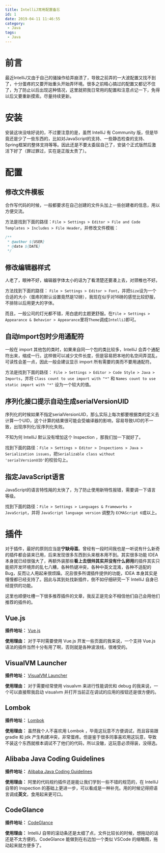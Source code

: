 ```yaml
---
title: IntelliJ常用配置备忘
id: 1
date: 2019-04-11 11:46:55
category:
 - Java
tags:
 - Java
---
```


# 前言
最近IntelliJ又由于自己的骚操作给弄崩溃了，导致之前弄的一大波配置又找不到了，十分蛋疼的又要开始重头开始弄环境。很多之前精心搞过的配置又都记不住了，为了防止以后出现这种情况，这里就把我日常用的配置和注意点记一下，免得以后又要重新摸索。尽量持续更新。

# 安装
安装这块没啥好说的，不过要注意的是，虽然 IntelliJ 有 Community 版，但是毕竟还是少了一些东西的，比如对JavaScript的支持、一些静态检查的支持、Spring框架的整体支持等等。因此还是不要太委屈自己了，安装个正式版然后激活下好了（罪过罪过，实在是正版太贵了）。

# 配置
## 修改文件模板
合作写代码的时候，一般都要求在自己创建的文件头加上一些创建者的信息，用以方便交流。

方法是找到下面的路径：`File > Settings > Editor > File and Code Templates > Includes > File Header`，并修改文件模板：
```java
/**
 * @author ${USER}
 * @date ${DATE}
 */
```

## 修改编辑器样式
人老了，眼神不好，编辑器字体太小的话为了看清楚还要凑上去，对颈椎也不好。

方法找到下面的路径： `File > Settings > Editor > Font`，并把`Size`设为一个合适的大小（蛋疼的默认设置竟然是12磅），我现在似乎对16磅的感觉比较舒服，不排除以后用更大的字体。

而且，一般公司的灯光都不错，用白底的主题更舒服。在`File > Settings > Appearance & Behavior > Appearance`里将`Theme`调成`IntelliJ`即可。

## 自动Import包时少用通配符
一般在 import 其他包的类时，如果来自同一个包的类比较多，IntelliJ 会弄个通配符出来，缩成一行。这样做可以减少文件长度，但是容易把本地的名空间弄混乱，可读性会差一点，因此一般会建议显示 import 所有需要的类而不要用通配符。

方法是找到下面的路径： `File > Settings > Editor > Code Style > Java > Imports`，并将 `Class count to use import with "*"` 和 `Names count to use static import with "*"` 设为一个较大的值。

## 序列化接口提示自动生成serialVersionUID
序列化的时候如果不指定serialVersionUID，那么实际上每次都要根据类的定义去计算一个UID，这个计算的结果很可能会受编译器的影响，容易导致UID的不一致，出现序列化/反序列化失败。

不知为何 IntelliJ 默认没有增加这个 Inspection ，那我们加一下就好了。

找到下面的路径：`File > Settings > Editor > Inspections > Java > Serialization issues`，把`Serializable class without 'serialVersionUID'`的校验勾上。

## 指定JavaScript语言
JavaScript的语言特性飚的太快了，为了防止使用新特性报错，需要调一下语言等级。

找到下面的路径：`File > Settings > Languages & Frameworks > JavaScript`，并将 `JavaScript language version` 调整为 `ECMAScript 6`或以上。

# 插件
对于插件，最好的原则应当是**宁缺毋滥**。曾经有一段时间我也是一听说有什么新奇的插件都会装来已用，后来发现很多东西到头来根本用不到。其实很多功能 IDEA 本身就已经很强大了，再额外装那些**看上去很帅其实并没有什么卵用**的插件其实只能把开发环境弄的乱七八糟，各种热键冲突，各种中英文混淆，各种不适配的Bug，反而让人用起来很烦躁。况且很多所谓插件提供的功能，IDEA 本身其实是慢慢都已经支持了。因此与其到处找新插件，倒不如仔细研究一下 IntelliJ 自身已经提供的功能。

这里也顺便吐槽一下很多推荐插件的文章，我反正是完全不相信他们自己会用他们推荐的插件的。

## Vue.​js

**插件地址：** [Vue.js](https://plugins.jetbrains.com/plugin/9442-vue-js)

**使用理由：** 对于平时需要使用 Vue.js 开发一些页面的我来说，一个支持 Vue.js 语法的插件当然十分有用了啊，否则就是各种波浪线，很难受的。

## VisualVM Launcher

**插件地址：** [VisualVM Launcher](https://plugins.jetbrains.com/plugin/7115-visualvm-launcher)

**使用理由：** 对于需要经常使用 visualvm 来进行性能调优和 debug 的我来说，一个可以直接帮我启动 visualvm 并打开当前正在调试的应用的按钮还是很方便的。

## Lombok

**插件地址：** [Lombok](https://plugins.jetbrains.com/plugin/6317-lombok)

**使用理由：** 虽然我个人不喜欢用 Lombok ，毕竟这玩意不方便调试，而且容易跟 gradle 和 jdk 产生构建冲突，非常蛋疼。但是鉴于很多同事喜欢用这玩意，导致不装这个东西就根本调试不了他们的代码，所以没辙，这玩意必须得装，没得选。

## Alibaba Java Coding Guidelines

**插件地址：** [Alibaba Java Coding Guidelines](https://plugins.jetbrains.com/plugin/10046-alibaba-java-coding-guidelines)

**使用理由：** 阿里的代码规约插件还是能让我们学到一些不错的规范的，在 IntelliJ 自带的 Inspection 的基础上更进一步，可以看成是一种补充。用的时候记得把语言调成**英文**，食用起来更可口。

## CodeGlance

**插件地址：** [CodeGlance](https://plugins.jetbrains.com/plugin/7275-codeglance)

**使用理由：** IntelliJ 自带的滚动条还是太细了点，文件比较长的时候，想拖动的话还是不太方便的。CodeGlance 能做到在右边加一个类似 VSCode 的缩略图，拖动起来就方便多了。